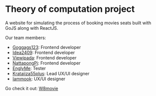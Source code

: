 # Theory of computation project
A website for simulating the process of booking movies seats built with GoJS along with ReactJS.

Our team members:
- [Goggags123](https://github.com/Goggags123): Frontend developer
- [Idea2409](https://github.com/idea2409): Frontend developer
- [Viewipada](https://github.com/viewipada): Frontend developer
- [NattapongPi](https://github.com/NattapongPi): Frontend developer
- [EnglyMe](https://github.com/EnglyME): Tester
- [Krataiiza55plus](https://github.com/krataiiza55plus): Lead UX/UI designer
- [Iammook](https://github.com/iammook): UX/UI designer

Go check it out: [W8movie](https://w8movie.netlify.app/)
